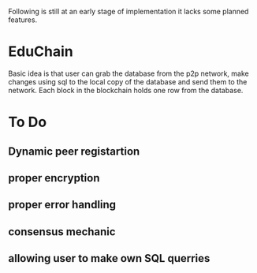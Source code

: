 Following is still at an early stage of implementation it lacks some planned features.

# EduChain

Basic idea is that user can grab the database from the p2p network, make changes using sql to the local copy of the database and send them to the network. Each block in the blockchain holds one row from the database.

# To Do
## Dynamic peer registartion
## proper encryption
## proper error handling
## consensus mechanic
## allowing user to make own SQL querries

